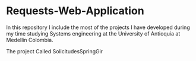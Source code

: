 Requests-Web-Application
====================================

In this repository I include the most of the projects I have developed during my time studying 
Systems engineering at the University of Antioquia at Medellin Colombia.


The project Called SolicitudesSpringGir
